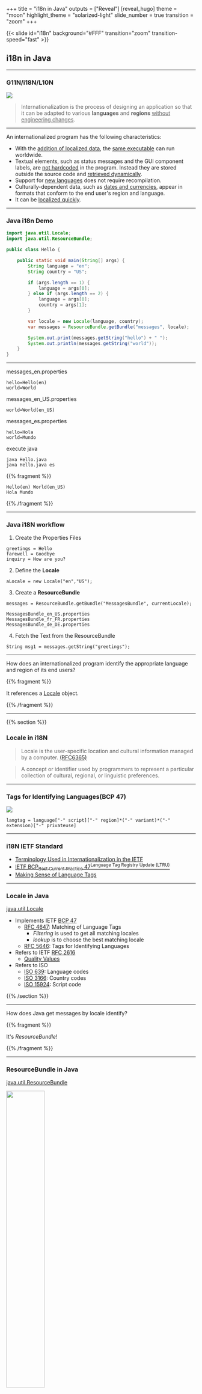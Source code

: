 +++
title = "i18n in Java"
outputs = ["Reveal"]
[reveal_hugo]
theme = "moon"
highlight_theme = "solarized-light"
slide_number = true
transition = "zoom"
+++

{{< slide id="i18n" background="#FFF" transition="zoom" transition-speed="fast" >}}

## i18n in Java

---

### G11N/i18N/L10N

![](https://img.bmpi.dev/53875fc9-00ac-e8e2-8d91-06399755dcba.png)

> Internationalization is the process of designing an application so that it can be adapted to various **languages** and **regions** <ins>without engineering changes</ins>.

---

An internationalized program has the following characteristics:

- With the <ins>addition of localized data</ins>, the <ins>same executable</ins> can run worldwide.
- Textual elements, such as status messages and the GUI component labels, are <ins>not hardcoded</ins> in the program. Instead they are stored outside the source code and <ins>retrieved dynamically</ins>.
- Support for <ins>new languages</ins> does not require recompilation.
- Culturally-dependent data, such as <ins>dates and currencies</ins>, appear in formats that conform to the end user's region and language.
- It can be <ins>localized quickly</ins>.

---

### Java i18n Demo

```java
import java.util.Locale;
import java.util.ResourceBundle;

public class Hello {

    public static void main(String[] args) {
        String language = "en";
        String country = "US";

        if (args.length == 1) {
            language = args[0];
        } else if (args.length == 2) {
            language = args[0];
            country = args[1];
        }

        var locale = new Locale(language, country);
        var messages = ResourceBundle.getBundle("messages", locale);

        System.out.print(messages.getString("hello") + " ");
        System.out.println(messages.getString("world"));
    }
}
```

---

messages_en.properties
```
hello=Hello(en)
world=World
```
messages_en_US.properties
```
world=World(en_US)
```
messages_es.properties
```
hello=Hola
world=Mundo
```
execute java
```
java Hello.java
java Hello.java es
```
{{% fragment %}}

```
Hello(en) World(en_US)
Hola Mundo
```

{{% /fragment %}}

---

### Java i18N workflow

1. Create the Properties Files
```
greetings = Hello
farewell = Goodbye
inquiry = How are you?
```

2. Define the **Locale**
```
aLocale = new Locale("en","US");
```

3. Create a **ResourceBundle**
```
messages = ResourceBundle.getBundle("MessagesBundle", currentLocale);
```
```
MessagesBundle_en_US.properties
MessagesBundle_fr_FR.properties
MessagesBundle_de_DE.properties
```

4. Fetch the Text from the ResourceBundle
```
String msg1 = messages.getString("greetings");
```

---

How does an internationalized program identify the appropriate language and region of its end users?

{{% fragment %}}

It references a <ins>Locale</ins> object.

{{% /fragment %}}

---

{{% section %}}

### Locale in i18N

> Locale is the user-specific location and cultural information managed by a computer. [(RFC6365)](https://datatracker.ietf.org/doc/html/rfc6365)

> A concept or identifier used by programmers to represent a particular collection of cultural, regional, or linguistic preferences.

---

### Tags for Identifying Languages(BCP 47)

![](https://img.bmpi.dev/d1feae2e-8820-2112-2354-60b8de71589c.png)

```
langtag = language["-" script]["-" region]*("-" variant)*("-" extension)["-" privateuse]
```

---

### i18N IETF Standard

- [Terminology Used in Internationalization in the IETF](https://datatracker.ietf.org/doc/html/rfc6365)
- [IETF BCP<sub>Best Current Practice</sub> 47<sup>Language Tag Registry Update (LTRU)</sup>](https://www.rfc-editor.org/info/bcp47)
- [Making Sense of Language Tags](https://www.slideserve.com/shantell/making-sense-of-language-tags)

---

### Locale in Java

[java.util.Locale](https://github1s.com/openjdk/jdk/blob/master/src/java.base/share/classes/java/util/Locale.java)

- Implements IETF [BCP 47](https://www.rfc-editor.org/info/bcp47)
  - [RFC 4647](https://www.rfc-editor.org/rfc/rfc4647.txt): Matching of Language Tags
    - <em>Filtering</em> is used to get all matching locales
    - <em>lookup</em> is to choose the best matching locale
  - [RFC 5646](https://www.rfc-editor.org/rfc/rfc5646.txt): Tags for Identifying Languages
- Refers to IETF [RFC 2616](https://www.rfc-editor.org/rfc/rfc2616.txt)
  - [Quality Values](https://datatracker.ietf.org/doc/html/rfc2616#section-3.9)
- Refers to ISO
  - [ISO 639](https://www.iso.org/iso-639-language-codes.html): Language codes
  - [ISO 3166](https://www.iso.org/iso-3166-country-codes.html): Country codes
  - [ISO 15924](https://unicode.org/iso15924/iso15924-codes.html): Script code

{{% /section %}}

---

How does Java get messages by locale identify?

{{% fragment %}}

It's <em>ResourceBundle</em>!

{{% /fragment %}}

---

### ResourceBundle in Java

[java.util.ResourceBundle](https://github1s.com/openjdk/jdk/blob/master/src/java.base/share/classes/java/util/ResourceBundle.java)

<a href="http://www.gdzwk.com/#/blog/i18n"> <img src="https://img.bmpi.dev/b542cf39-3946-24ed-a492-27f1f044d515.png" width="45%" height="45%" /></a>

---

### Others for i18N

- [Common Language Data Repository(CLDR)](http://cldr.unicode.org/)<sup>Incorporated into JDK 8</sup>
  - <ins>Locale-specific patterns for formatting and parsing</ins>: dates, times, timezones, numbers and currency values, measurement units,…
  - <ins>Translations of names</ins>: languages, scripts, countries and regions, currencies, eras, months, weekdays, day periods, time zones, cities, and time units, and sequences (and search keywords),…
  - <ins>Language & script information</ins>: characters used; plural cases; gender of lists; capitalization; rules for sorting & searching; writing direction; transliteration rules;…
  - <ins>Country information</ins>: language usage, currency information, calendar preference, week conventions,…
  - <ins>Validity</ins>: Definitions, aliases, and validity information for Unicode locales, languages, scripts, regions, and extensions,…
- [UNICODE LOCALE DATA MARKUP LANGUAGE (LDML)](http://www.unicode.org/reports/tr35/)

---

### Outside of Java

- [GUN gettext](https://www.gnu.org/software/gettext/)
  - C
  - C++
  - Python
  - PHP
  - Elixir
- [ICU](http://site.icu-project.org/)
  - Code Page Conversion
  - Collation
  - Formatting(CLDR)
  - Time Calculations
  - Unicode Support
  - Regular Expression
  - Bidi
  - Text Boundaries

---

### Further reading list

- [Building a minimal i18n library](https://janmonschke.com/building-a-minimal-i18n-library)
- [Clojure uses standard Java ResourceBundle](https://github.com/feldi/clojure-i18n/blob/master/src/i18n/core.clj)
- [awesome-i18n](https://github.com/jpomykala/awesome-i18n)
- [awesome-i18n](https://github.com/mrhota/awesome-i18n)
- [国际化与本地化](https://www.bmpi.dev/dev/i18n-l10n/)
- [国际化分析与处理](http://www.gdzwk.com/#/blog/i18n)

---

{{% note %}}
Don't forget to thank the audience.
{{% /note %}}

### Thanks!
